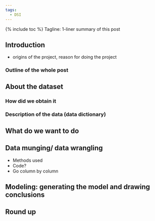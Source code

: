 ```yaml
---
tags:
  - DSI
---
```

{% include toc %}
Tagline: 1-liner summary of this post

## Introduction
- origins of the project, reason for doing the project
### Outline of the whole post

## About the dataset
### How did we obtain it
### Description of the data (data dictionary)

## What do we want to do

## Data munging/ data wrangling
- Methods used
- Code?
- Go column by column

## Modeling: generating the model and drawing conclusions

## Round up